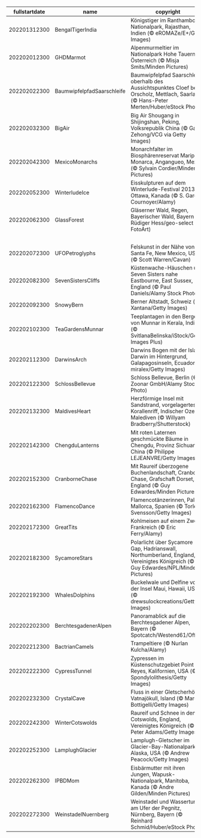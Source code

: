 |fullstartdate|name|copyright|title|image|
|--|--|--|--|--|
202201312300|BengalTigerIndia|Königstiger im Ranthambore-Nationalpark, Rajasthan, Indien (© eROMAZe/E+/Getty Images)|Das Jahr des Tigers|![](/de-DE/2022/02/202201312300BengalTigerIndia.jpg)|
202202012300|GHDMarmot|Alpenmurmeltier im Nationalpark Hohe Tauern, Österreich (© Misja Smits/Minden Pictures)|Heute ist (schon wieder) Murmeltiertag!|![](/de-DE/2022/02/202202012300GHDMarmot.jpg)|
202202022300|BaumwipfelpfadSaarschleife|Baumwipfelpfad Saarschleife oberhalb des Aussichtspunktes Cloef bei Orscholz, Mettlach, Saarland (© Hans-Peter Merten/Huber/eStock Photo)|Blick auf die Große Saarschleife|![](/de-DE/2022/02/202202022300BaumwipfelpfadSaarschleife.jpg)|
202202032300|BigAir|Big Air Shougang in Shijingshan, Peking, Volksrepublik China (© Gao Zehong/VCG via Getty Images)|„Big Air“ in Peking|![](/de-DE/2022/02/202202032300BigAir.jpg)|
202202042300|MexicoMonarchs|Monarchfalter im Biosphärenreservat Mariposa Monarca, Angangueo, Mexiko (© Sylvain Cordier/Minden Pictures)|König der Schmetterlinge|![](/de-DE/2022/02/202202042300MexicoMonarchs.jpg)|
202202052300|WinterludeIce|Eisskulpturen auf dem Winterlude-Festival 2013 in Ottawa, Kanada (© S. Garcia Cournoyer/Alamy)|Hier wird der Winter gefeiert!|![](/de-DE/2022/02/202202052300WinterludeIce.jpg)|
202202062300|GlassForest|Gläserner Wald, Regen, Bayerischer Wald, Bayern (© Rüdiger Hess/geo-select FotoArt)|Ein Wald aus Glas|![](/de-DE/2022/02/202202062300GlassForest.jpg)|
||||![](/de-DE/2022/02/.jpg)|
202202072300|UFOPetroglyphs|Felskunst in der Nähe von Santa Fe, New Mexico, USA (© Scott Warren/Cavan)|Die Wahrheit ist irgendwo da draußen …|![](/de-DE/2022/02/202202072300UFOPetroglyphs.jpg)|
202202082300|SevenSistersCliffs|Küstenwache-Häuschen und Seven Sisters nahe Eastbourne, East Sussex, England (© Paul Daniels/Alamy Stock Photo)|Eine bröckelnde Küste|![](/de-DE/2022/02/202202082300SevenSistersCliffs.jpg)|
202202092300|SnowyBern|Berner Altstadt, Schweiz (© Xantana/Getty Images)|Die Lichter der Altstadt|![](/de-DE/2022/02/202202092300SnowyBern.jpg)|
202202102300|TeaGardensMunnar|Teeplantagen in den Bergen von Munnar in Kerala, Indien (© SvitlanaBelinska/iStock/Getty Images Plus)|Tee so weit das Auge reicht|![](/de-DE/2022/02/202202102300TeaGardensMunnar.jpg)|
202202112300|DarwinsArch|Darwins Bogen mit der Isla Darwin im Hintergrund, Galapagosinseln, Ecuador (© miralex/Getty Images)|Die letzten Tage eines berühmten Felsentors|![](/de-DE/2022/02/202202112300DarwinsArch.jpg)|
202202122300|SchlossBellevue|Schloss Bellevue, Berlin (© Zoonar GmbH/Alamy Stock Photo)|„Schöne Aussicht“ auf einen Amtssitz|![](/de-DE/2022/02/202202122300SchlossBellevue.jpg)|
202202132300|MaldivesHeart|Herzförmige Insel mit Sandstrand, vorgelagertes Korallenriff, Indischer Ozean, Malediven (© Willyam Bradberry/Shutterstock)|Valentinsgruß aus dem Indischen Ozean|![](/de-DE/2022/02/202202132300MaldivesHeart.jpg)|
202202142300|ChengduLanterns|Mit roten Laternen geschmückte Bäume in Chengdu, Provinz Sichuan, China (© Philippe LEJEANVRE/Getty Images)|Erleuchtet ins neue Jahr|![](/de-DE/2022/02/202202142300ChengduLanterns.jpg)|
202202152300|CranborneChase|Mit Raureif überzogene Buchenlandschaft, Cranborne Chase, Grafschaft Dorset, England (© Guy Edwardes/Minden Pictures)|Die schöne Seite des Winters|![](/de-DE/2022/02/202202152300CranborneChase.jpg)|
202202162300|FlamencoDance|Flamencotänzerinnen, Palma, Mallorca, Spanien (© Torleif Svensson/Getty Images)|Die Kunst des Flamenco|![](/de-DE/2022/02/202202162300FlamencoDance.jpg)|
202202172300|GreatTits|Kohlmeisen auf einem Zweig, Frankreich (© Eric Ferry/Alamy)|Winter-Dauergäste|![](/de-DE/2022/02/202202172300GreatTits.jpg)|
202202182300|SycamoreStars|Polarlicht über Sycamore Gap, Hadrianswall, Northumberland, England, Vereinigtes Königreich (© Guy Edwardes/NPL/Minden Pictures)|Polarlicht über dem Hadrianswall|![](/de-DE/2022/02/202202182300SycamoreStars.jpg)|
202202192300|WhalesDolphins|Buckelwale und Delfine vor der Insel Maui, Hawaii, USA (© drewsulockcreations/Getty Images)|Giganten der Ozeane|![](/de-DE/2022/02/202202192300WhalesDolphins.jpg)|
202202202300|BerchtesgadenerAlpen|Panoramablick auf die Berchtesgadener Alpen, Bayern (© Spotcatch/Westend61/Offset)|Alpenpanorama|![](/de-DE/2022/02/202202202300BerchtesgadenerAlpen.jpg)|
202202212300|BactrianCamels|Trampeltiere (© Nurlan Kulcha/Alamy)|Heute ist Schnapszahl-Tag|![](/de-DE/2022/02/202202212300BactrianCamels.jpg)|
202202222300|CypressTunnel|Zypressen im Küstenschutzgebiet Point Reyes, Kalifornien, USA (© Spondylolithesis/Getty Images)|Ein Licht am Ende des Tunnels|![](/de-DE/2022/02/202202222300CypressTunnel.jpg)|
202202232300|CrystalCave|Fluss in einer Gletscherhöhle, Vatnajökull, Island (© Marco Bottigelli/Getty Images)|Unter dem Gletscher|![](/de-DE/2022/02/202202232300CrystalCave.jpg)|
202202242300|WinterCotswolds|Raureif und Schnee in den Cotswolds, England, Vereinigtes Königreich (© Peter Adams/Getty Images)|Winter im Herzen Englands|![](/de-DE/2022/02/202202242300WinterCotswolds.jpg)|
202202252300|LamplughGlacier|Lamplugh-Gletscher im Glacier-Bay-Nationalpark, Alaska, USA (© Andrew Peacock/Getty Images)|Wo uraltes Eis auf den Ozean trifft|![](/de-DE/2022/02/202202252300LamplughGlacier.jpg)|
202202262300|IPBDMom|Eisbärmutter mit ihren Jungen, Wapusk-Nationalpark, Manitoba, Kanada (© Andre Gilden/Minden Pictures)|Ein Tag für die Herrscher des Nordens|![](/de-DE/2022/02/202202262300IPBDMom.jpg)|
202202272300|WeinstadelNuernberg|Weinstadel und Wasserturm am Ufer der Pegnitz, Nürnberg, Bayern (© Reinhard Schmid/Huber/eStock Photo)|Fachwerkbaukunst an der Pegnitz|![](/de-DE/2022/02/202202272300WeinstadelNuernberg.jpg)|
